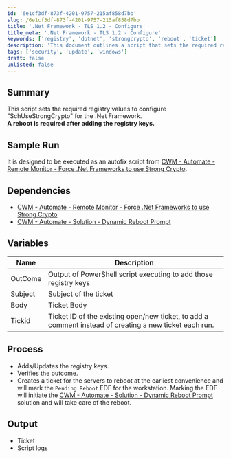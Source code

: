 ```yaml
---
id: '6e1cf3df-873f-4201-9757-215af858d7bb'
slug: /6e1cf3df-873f-4201-9757-215af858d7bb
title: '.Net Framework - TLS 1.2 - Configure'
title_meta: '.Net Framework - TLS 1.2 - Configure'
keywords: ['registry', 'dotnet', 'strongcrypto', 'reboot', 'ticket']
description: 'This document outlines a script that sets the required registry values to configure "SchUseStrongCrypto" for the .Net Framework. A reboot is required after adding the registry keys. The script is designed to be executed as an autofix script from ConnectWise Automate, ensuring proper configuration and ticket management for reboots.'
tags: ['security', 'update', 'windows']
draft: false
unlisted: false
---
```


## Summary

This script sets the required registry values to configure "SchUseStrongCrypto" for the .Net Framework.  
**A reboot is required after adding the registry keys.**

## Sample Run

It is designed to be executed as an autofix script from [CWM - Automate - Remote Monitor - Force .Net Frameworks to use Strong Crypto](https://proval.itglue.com/5078775/docs/10861706).

## Dependencies

- [CWM - Automate - Remote Monitor - Force .Net Frameworks to use Strong Crypto](https://proval.itglue.com/5078775/docs/10861706)  
- [CWM - Automate - Solution - Dynamic Reboot Prompt](https://proval.itglue.com/DOC-6276508-10910733)  

## Variables

| Name     | Description                                                                                                   |
|----------|---------------------------------------------------------------------------------------------------------------|
| OutCome  | Output of PowerShell script executing to add those registry keys                                             |
| Subject  | Subject of the ticket                                                                                         |
| Body     | Ticket Body                                                                                                   |
| Tickid   | Ticket ID of the existing open/new ticket, to add a comment instead of creating a new ticket each run.      |

## Process

- Adds/Updates the registry keys.
- Verifies the outcome. 
- Creates a ticket for the servers to reboot at the earliest convenience and will mark the `Pending Reboot` EDF for the workstation. Marking the EDF will initiate the [CWM - Automate - Solution - Dynamic Reboot Prompt](https://proval.itglue.com/DOC-6276508-10910733) solution and will take care of the reboot.

## Output

- Ticket
- Script logs


